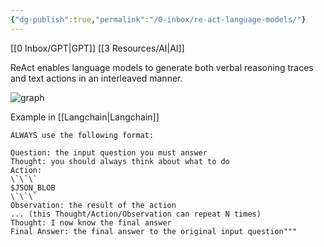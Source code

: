 ```yaml
---
{"dg-publish":true,"permalink":"/0-inbox/re-act-language-models/"}
---
```


[[0 Inbox/GPT\|GPT]]
[[3 Resources/AI\|AI]]

ReAct enables language models to generate both verbal reasoning traces and text actions in an interleaved manner.

![graph](https://blogger.googleusercontent.com/img/b/R29vZ2xl/AVvXsEg_0lCKXSvFq4yyjM5PGdM27OF6LWco9qFGQS1dwa3DtEF8AnAuXg9Q_nPDVyAArYwl9sGsB000-iuKJuSsNjo--fi1ZCJbrj-KwsZ6M569nWg-h2xRGHkdvQobUY9RiIr4MYkathIFyiAHZSnHAwVUfeijU-tCLyaHRgqXQah1XObtE71a00IbGdywVw/s16000/image1.png)

Example in [[Langchain\|Langchain]]

```
ALWAYS use the following format:

Question: the input question you must answer
Thought: you should always think about what to do
Action:
\`\`\`
$JSON_BLOB
\`\`\`
Observation: the result of the action
... (this Thought/Action/Observation can repeat N times)
Thought: I now know the final answer
Final Answer: the final answer to the original input question"""
```